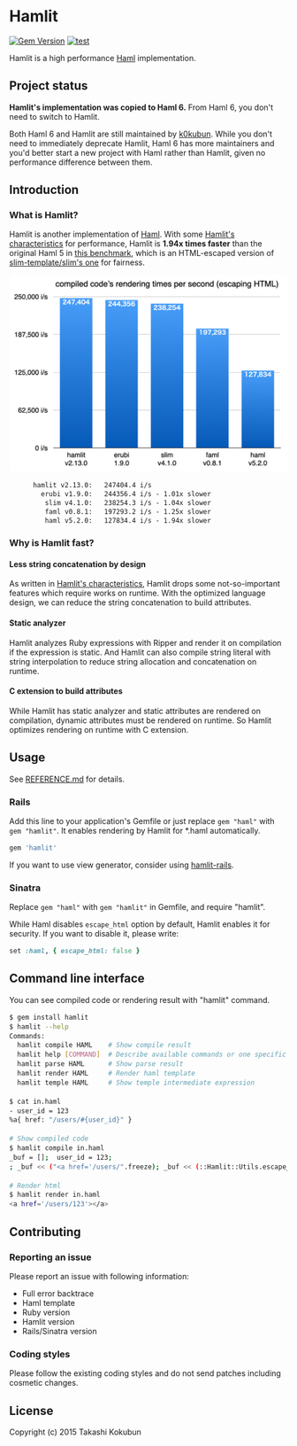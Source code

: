 # Hamlit

[![Gem Version](https://badge.fury.io/rb/hamlit.svg)](http://badge.fury.io/rb/hamlit)
[![test](https://github.com/k0kubun/hamlit/workflows/test/badge.svg)](https://github.com/k0kubun/hamlit/actions?query=workflow%3Atest)

Hamlit is a high performance [Haml](https://github.com/haml/haml) implementation.

## Project status

**Hamlit's implementation was copied to Haml 6.**
From Haml 6, you don't need to switch to Hamlit.

Both Haml 6 and Hamlit are still maintained by [k0kubun](https://github.com/k0kubun).
While you don't need to immediately deprecate Hamlit, Haml 6 has more maintainers
and you'd better start a new project with Haml rather than Hamlit,
given no performance difference between them.

## Introduction

### What is Hamlit?
Hamlit is another implementation of [Haml](https://github.com/haml/haml).
With some [Hamlit's characteristics](REFERENCE.md#hamlits-characteristics) for performance,
Hamlit is **1.94x times faster** than the original Haml 5 in [this benchmark](benchmark/run-benchmarks.rb),
which is an HTML-escaped version of [slim-template/slim's one](https://github.com/slim-template/slim/blob/4.1.0/benchmarks/run-benchmarks.rb) for fairness.

<img src="https://raw.githubusercontent.com/k0kubun/hamlit/afcc2b36c4861c2f764baa09afd9530ca25eeafa/benchmark/graph/graph.png" width="600x" alt="Hamlit Benchmark" />

```
      hamlit v2.13.0:   247404.4 i/s
        erubi v1.9.0:   244356.4 i/s - 1.01x slower
         slim v4.1.0:   238254.3 i/s - 1.04x slower
         faml v0.8.1:   197293.2 i/s - 1.25x slower
         haml v5.2.0:   127834.4 i/s - 1.94x slower
```

### Why is Hamlit fast?

#### Less string concatenation by design
As written in [Hamlit's characteristics](REFERENCE.md#hamlits-characteristics),
Hamlit drops some not-so-important features which require works on runtime.
With the optimized language design, we can reduce the string concatenation
to build attributes.

#### Static analyzer
Hamlit analyzes Ruby expressions with Ripper and render it on compilation if the expression
is static. And Hamlit can also compile string literal with string interpolation to reduce
string allocation and concatenation on runtime.

#### C extension to build attributes
While Hamlit has static analyzer and static attributes are rendered on compilation,
dynamic attributes must be rendered on runtime. So Hamlit optimizes rendering on runtime
with C extension.

## Usage

See [REFERENCE.md](REFERENCE.md) for details.

### Rails

Add this line to your application's Gemfile or just replace `gem "haml"` with `gem "hamlit"`.
It enables rendering by Hamlit for \*.haml automatically.

```rb
gem 'hamlit'
```

If you want to use view generator, consider using [hamlit-rails](https://github.com/mfung/hamlit-rails).

### Sinatra

Replace `gem "haml"` with `gem "hamlit"` in Gemfile, and require "hamlit".

While Haml disables `escape_html` option by default, Hamlit enables it for security.
If you want to disable it, please write:

```rb
set :haml, { escape_html: false }
```


## Command line interface

You can see compiled code or rendering result with "hamlit" command.

```bash
$ gem install hamlit
$ hamlit --help
Commands:
  hamlit compile HAML    # Show compile result
  hamlit help [COMMAND]  # Describe available commands or one specific command
  hamlit parse HAML      # Show parse result
  hamlit render HAML     # Render haml template
  hamlit temple HAML     # Show temple intermediate expression

$ cat in.haml
- user_id = 123
%a{ href: "/users/#{user_id}" }

# Show compiled code
$ hamlit compile in.haml
_buf = [];  user_id = 123;
; _buf << ("<a href='/users/".freeze); _buf << (::Hamlit::Utils.escape_html((user_id))); _buf << ("'></a>\n".freeze); _buf = _buf.join

# Render html
$ hamlit render in.haml
<a href='/users/123'></a>
```

## Contributing

### Reporting an issue

Please report an issue with following information:

- Full error backtrace
- Haml template
- Ruby version
- Hamlit version
- Rails/Sinatra version

### Coding styles

Please follow the existing coding styles and do not send patches including cosmetic changes.

## License

Copyright (c) 2015 Takashi Kokubun

